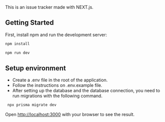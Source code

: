 This is an issue tracker made with NEXT.js.

## Getting Started

First, install npm and run the development server:

```bash
npm install 

npm run dev
```

## Setup environment

- Create a .env file in the root of the application.
- Follow the instructions on .env.example file.
- After setting up the database and the database connection, you need to run migrations with the following command.

``` bash
 npx prisma migrate dev
```

Open [http://localhost:3000](http://localhost:3000) with your browser to see the result.